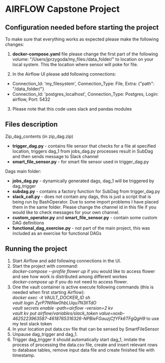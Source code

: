 # AIRFLOW Capstone Project </br>

## Configuration needed before starting the project
To make sure that everything works as expected please make the following changes:
1. **docker-compose.yaml** file please change the first part of the following volume: "/Users/jprzygoda/my_files:/data_folder/"
to location on your local system. This the location where sensor will poke for file.

2. In the Airflow UI please add following connections:
- Connection_Id: 'my_filesystem', Connection_Type: File, Extra: {"path": "/data_folder/"}
- Connection_Id: 'postgres_localhost', Connection_Type: Postgres, Login: airflow, Port: 5432 

3. Please note that this code uses slack and pandas modules

## Files description
Zip_dag_contents (in zip_dag.zip)
- **trigger_dag.py** - contains file sensor that checks for a file at specified location, triggers dag_1 from jobs_dag.py
processes result in SubDag and then sends message to Slack channel
- **smart_file_sensor.py** - for smart file sensor used in trigger_dag.py

Dags main folder:
- **jobs_dag.py** - dynamically generated dags, dag_1 will be triggered by dag_trigger
- **subdag.py** - contains a factory function for SubDag from trigger_dag.py
- **slack_call.py** - does not contain any dags, this is just a script that is being run by BashOperator. Due to some 
import problems I have placed them in the same folder. Please change the channel id in this file if you would like to
check messages for your own channel.
- **custom_operator.py** and **smart_file_sensor.py** - contain some custom DAG definitions
- **functional_dag_exercise.py** - not part of the main project, this was included as an exercise for functional DAGs

## Running the project
1. Start Airflow and add following connections in the UI.
2. Start the project with command: </br>
_docker-compose --profile flower up_ if you would like to access flower and see how
work is distributed among different workes </br>
_docker-compose up_ if you do not need to access flower.
3. One the vault container is active execute following commands (this is needed when first starting Airflow): </br>
_docker exec -it VAULT_DOCKER_ID sh_ </br>
_vault login ZyrP7NtNw0hbLUqu7N3IlTdO_ </br>
_vault secrets enable -path=airflow -version=2 kv_ </br>
_vault kv put airflow/variables/slack_token value=xoxb-4625223963587-4618765316326-NPBleFGauzjCfYFk6TFgQgH9_ 
to use my test slack token </br>
4. In your location put data.csv file that can be sensed by SmartFileSensor
5. Unpause dag_trigger and dag_1.
6. Trigger dag_trigger it should automatically start dag_1, imitate the process of processing the data.csv file,
create and insert relevant rows to database tables, remove input data file and create finished file with timestamp.